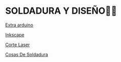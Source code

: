 # SOLDADURA Y DISEÑO🐧🐺

[Extra arduino](https://github.com/XXDARKNIGHTXX/SOLDADURA-Y-DISE-O/blob/main/Extra_Arduino.md#extra_arduinomd)

[Inkscape](https://github.com/XXDARKNIGHTXX/SOLDADURA-Y-DISE-O/blob/main/Inkscape.md#inkscape-)

[Corte Laser](https://github.com/XXDARKNIGHTXX/SOLDADURA-Y-DISE-O/blob/main/corte%20laser.MD#apuntes-clase-corte-laser)

[Cosas De Soldadura](https://github.com/XXDARKNIGHTXX/SOLDADURA-Y-DISE-O/blob/main/SOLDADURA.MD)
